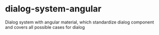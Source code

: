 # dialog-system-angular
Dialog system with angular material, which standardize dialog component and covers all possible cases for dialog
